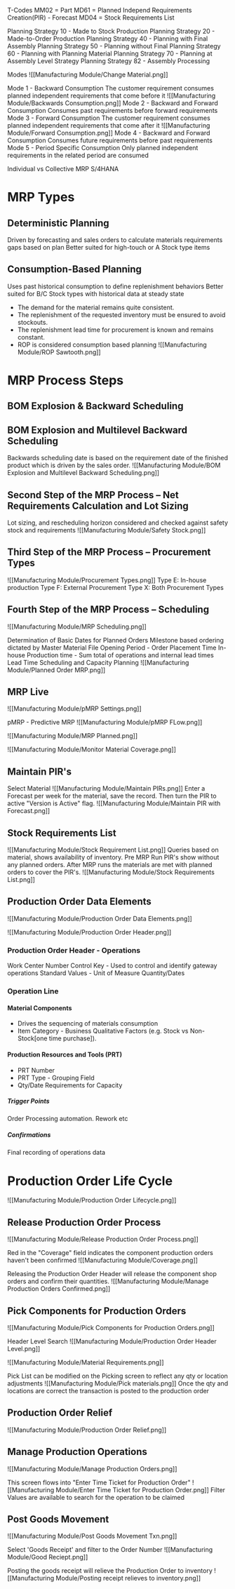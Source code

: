T-Codes
MM02 = Part
MD61 = Planned Independ Requirements Creation(PIR) - Forecast
MD04 = Stock Requirements List

Planning Strategy 10 - Made to Stock Production
Planning Strategy 20 - Made-to-Order Production
Planning Strategy 40 - Planning with Final Assembly
Planning Strategy 50 - Planning without Final 
Planning Strategy 60 - Planning with Planning Material
Planning Strategy 70 - Planning at Assembly Level
Strategy
Planning Strategy 82 - Assembly Processing

Modes
![[Manufacturing Module/Change Material.png]]

Mode 1 - Backward Consumption
The customer requirement consumes planned independent requirements that come before it
![[Manufacturing Module/Backwards Consumption.png]]
Mode 2 - Backward and Forward Consumption
Consumes past requirements before forward requirements
Mode 3 - Forward Consumption
The customer requirement consumes planned independent requirements that come after it
![[Manufacturing Module/Forward Consumption.png]]
Mode 4 - Backward and Forward Consumption
Consumes future requirements before past requirements
Mode 5 - Period Specific Consumption
Only planned independent requirements in the related period are consumed

Individual vs Collective
MRP S/4HANA

# MRP Types
## Deterministic Planning
Driven by forecasting and sales orders to calculate materials requirements gaps based on plan
Better suited for high-touch or A Stock type items
## Consumption-Based Planning
Uses past historical consumption to define replenishment behaviors
Better suited for B/C Stock types with historical data at steady state
- The demand for the material remains quite consistent.
- The replenishment of the requested inventory must be ensured to avoid stockouts.
- The replenishment lead time for procurement is known and remains constant.
- ROP is considered consumption based planning
![[Manufacturing Module/ROP Sawtooth.png]]

# MRP Process Steps
## BOM Explosion & Backward Scheduling
## BOM Explosion and Multilevel Backward Scheduling
Backwards scheduling date is based on the requirement date of the finished product which is driven by the sales order.
![[Manufacturing Module/BOM Explosion and Multilevel Backward Scheduling.png]]

## Second Step of the MRP Process – Net Requirements Calculation and Lot Sizing

Lot sizing, and rescheduling horizon considered and checked against safety stock and requirements 
![[Manufacturing Module/Safety Stock.png]]
## Third Step of the MRP Process – Procurement Types
![[Manufacturing Module/Procurement Types.png]]
Type E: In-house production
Type F: External Procurement
Type X: Both Procurement Types

## Fourth Step of the MRP Process – Scheduling
![[Manufacturing Module/MRP Scheduling.png]]

Determination of Basic Dates for Planned Orders
Milestone based ordering dictated by Master Material File
Opening Period - Order Placement Time
In-house Production time - Sum total of operations and internal lead times
Lead Time Scheduling and Capacity Planning
![[Manufacturing Module/Planned Order MRP.png]]

## MRP Live
![[Manufacturing Module/pMRP Settings.png]]

pMRP - Predictive MRP
![[Manufacturing Module/pMRP FLow.png]]

![[Manufacturing Module/MRP Planned.png]]

![[Manufacturing Module/Monitor Material Coverage.png]]


## Maintain PIR's
Select Material
![[Manufacturing Module/Maintain PIRs.png]]
Enter a Forecast per week for the material, save the record. Then turn the PIR to active "Version is Active" flag.
![[Manufacturing Module/Maintain PIR with Forecast.png]]
## Stock Requirements List
![[Manufacturing Module/Stock Requirement List.png]]
Queries based on material, shows availability of inventory. Pre MRP Run PIR's show without any planned orders. After MRP runs the materials are met with planned orders to cover the PIR's.
![[Manufacturing Module/Stock Requirements List.png]]
## Production Order Data Elements
![[Manufacturing Module/Production Order Data Elements.png]]

![[Manufacturing Module/Production Order Header.png]]

### Production Order Header - Operations
Work Center Number
Control Key - Used to control and identify gateway operations
Standard Values - Unit of Measure
Quantity/Dates
### Operation Line
#### Material Components
- Drives the sequencing of materials consumption
- Item Category - Business Qualitative Factors (e.g. Stock vs Non-Stock[one time purchase]).
#### Production Resources and Tools (PRT)
- PRT Number
- PRT Type - Grouping Field
- Qty/Date Requirements for Capacity
##### Trigger Points
Order Processing automation. Rework etc
##### Confirmations
Final recording of operations data 
# Production Order Life Cycle
![[Manufacturing Module/Production Order Lifecycle.png]]

## Release Production Order Process
![[Manufacturing Module/Release Production Order Process.png]]

Red in the "Coverage" field indicates the component production orders haven't been confirmed
![[Manufacturing Module/Coverage.png]]

Releasing the Production Order Header will release the component shop orders and confirm their quantities.
![[Manufacturing Module/Manage Production Orders Confirmed.png]]

## Pick Components for Production Orders
![[Manufacturing Module/Pick Components for Production Orders.png]]

Header Level Search
![[Manufacturing Module/Production Order Header Level.png]]

![[Manufacturing Module/Material Requirements.png]]

Pick List can be modified on the Picking screen to reflect any qty or location adjustments
![[Manufacturing Module/Pick materials.png]]
Once the qty and locations are correct the transaction is posted to the production order
## Production Order Relief
![[Manufacturing Module/Production Order Relief.png]]

## Manage Production Operations
![[Manufacturing Module/Manage Production Orders.png]]

This screen flows into "Enter Time Ticket for Production Order"
![[Manufacturing Module/Enter Time Ticket for Production Order.png]]
Filter Values are available to search for the operation to be claimed

## Post Goods Movement
![[Manufacturing Module/Post Goods Movement Txn.png]]

Select 'Goods Receipt' and filter to the Order Number
![[Manufacturing Module/Good Reciept.png]]

Posting the goods receipt will relieve the Production Order to inventory
![[Manufacturing Module/Posting receipt relieves to inventory.png]]
